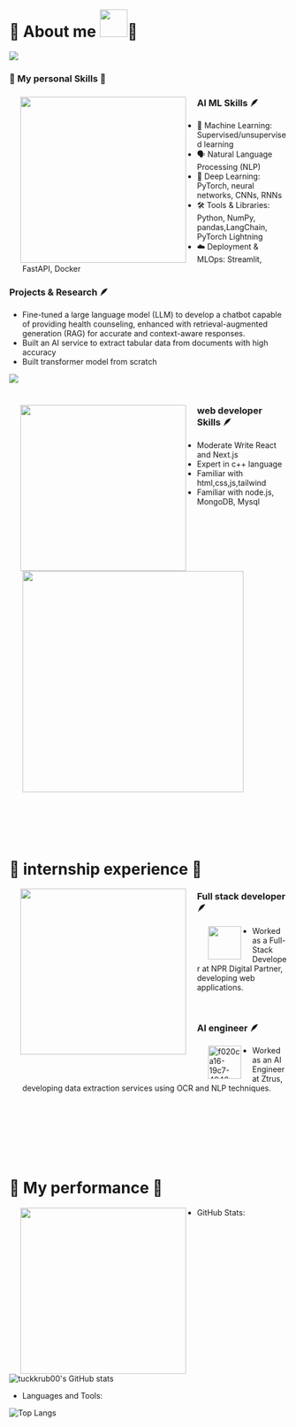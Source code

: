 # 🩷 About me <img src="https://image.civitai.com/xG1nkqKTMzGDvpLrqFT7WA/29dd7beb-0eac-4f29-9db1-832fc4fb619f/width=640,original=false/05976-3724328254-2023-12-10.jpeg"  width="50">🩷 


<img src="https://readme-typing-svg.herokuapp.com?font=Fira+Code&pause=1000&color=F756EE&background=FFADFA00&random=false&width=800&lines=Welcome!+to+my+profile🩷🩷🩷;Nice+to+meet+you🩷🩷🩷;" />


 <h3>
       🩷 My personal Skills 🩷
 </h3>      
<div>
  <img src="https://i.pinimg.com/736x/b0/36/18/b03618c27fb4b41b9a881dfc5397fa05.jpg" width="300" align="left" hspace="20" />
  <div>
    <h3>AI ML Skills 🪶</h3>
    <ul>
      <li>🧠 Machine Learning: Supervised/unsupervised learning</li>
      <li>🗣️ Natural Language Processing (NLP)</li>
      <li>🤖 Deep Learning: PyTorch, neural networks, CNNs, RNNs</li>
      <li>🛠️ Tools & Libraries: Python, NumPy, pandas,LangChain, PyTorch Lightning</li>
      <li>☁️ Deployment & MLOps: Streamlit, FastAPI, Docker</li>    
    </ul>
    <h3>Projects & Research 🪶</h3>
    <ul>
      <li>Fine-tuned a large language model (LLM) to develop a chatbot capable of providing health counseling, enhanced with retrieval-augmented generation (RAG) for accurate and context-aware responses.</li>
      <li>Built an AI service to extract tabular data from documents with high accuracy</li>
      <li>Built transformer model from scratch</li>
    </ul>    
    <img src="https://skillicons.dev/icons?i=fastapi,pytorch,tensorflow,py" />
  </div>
</div>
<br>
<div >
      <div>
        <img align="left" src="https://i.pinimg.com/564x/cf/18/ad/cf18ad23ee246a4f9db0d2c9077e9c7d.jpg" width="300" hspace="20"> 
      </div>
  <div>
    <h3>
           web developer Skills 🪶
    </h3>
    <ul>
        <li>
          Moderate Write React and Next.js
        </li>
        <li>
            Expert in c++ language
          </li>
        <li>
            Familiar with html,css,js,tailwind
          </li>
      <li>
            Familiar with node.js, MongoDB, Mysql
          </li>
          <img src="https://skillicons.dev/icons?i=js,html,css,cpp,nodejs,nextjs,postgres,react,tailwind,ts" width="400">
    </ul>
        
  </div>
  
</div>
<br>
<br>
<br>
<br>

# 🩷 internship experience 🩷


<div>
      <img align="left" src="https://i.pinimg.com/736x/90/1a/d0/901ad0d544a5367a28984d9ae328e753.jpg" width="300" hspace="20" >
</div>      


<h3>
           Full stack developer 🪶
</h3>
 <div>
      <img align="left" src="https://encrypted-tbn0.gstatic.com/images?q=tbn:ANd9GcR7SPO3giRo5b54dCBQHK6szy8TxysUw2bPBA&s" width="60" hspace="20" >
</div> 
      

- Worked as a Full-Stack Developer at NPR Digital Partner, developing web applications.
<br>
<h3>
           AI engineer 🪶
</h3>
<div>
      <img width="60" align="left" hspace="20" alt="f020ca16-19c7-4946-ba1b-30f2cc8d6c00-1616601238__1_-removebg-preview" src="https://github.com/user-attachments/assets/853965f7-1114-4964-9142-af1ebd68dc8e" />
</div> 


- Worked as an AI Engineer at Ztrus, developing data extraction services using OCR and NLP techniques.
<br>
<br>
<br>
<br>
<br>
<br>

# 🩷 My performance 🩷


<div>
      <img align="left" src="https://i.pinimg.com/736x/4e/79/5b/4e795b697a15d54159e67132ea04b9ad.jpg" width="300" hspace="20" >
</div>      


- GitHub Stats:
  
![tuckkrub00's GitHub stats](https://github-readme-stats.vercel.app/api?username=tuckkrub00&show_icons=true&theme=radical)

- Languages and Tools:
  
![Top Langs](https://github-readme-stats.vercel.app/api/top-langs/?username=tuckkrub00&layout=compact&theme=radical)




